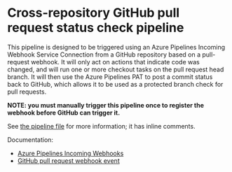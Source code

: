 # Cross-repository GitHub pull request status check pipeline

This pipeline is designed to be triggered using an Azure Pipelines Incoming Webhook Service Connection from a GitHub repository based on a pull-request webhook. It will only act on actions that indicate code was changed, and will run one or more checkout tasks on the pull request head branch. It will then use the Azure Pipelines PAT to post a commit status back to GitHub, which allows it to be used as a protected branch check for pull requests.

**NOTE: you must manually trigger this pipeline once to register the
webhook before GitHub can trigger it.**

See [the pipeline file](github__pahealy7__apim-configuation__pr.yml) for more information; it has inline comments.

Documentation:

- [Azure Pipelines Incoming Webhooks](https://docs.microsoft.com/en-us/azure/devops/release-notes/2020/pipelines/sprint-172-update#generic-webhook-based-triggers-for-yaml-pipelines)
- [GitHub pull request webhook event](https://docs.github.com/en/developers/webhooks-and-events/webhook-events-and-payloads#pull_request)
